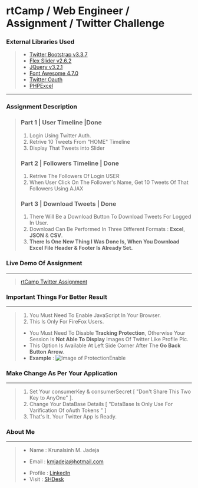 rtCamp / Web Engineer / Assignment / Twitter Challenge
=========================

### External Libraries Used
> * [Twitter Bootstrap v3.3.7](https://getbootstrap.com/docs/3.3/getting-started/)
> * [Flex Slider v2.6.2](https://github.com/woocommerce/FlexSlider)
> * [JQuery v3.2.1](https://jquery.com/download/)
> * [Font Awesome 4.7.0](http://fontawesome.io/)
> * [Twitter Oauth](https://github.com/abraham/twitteroauth)
> * [PHPExcel](https://github.com/PHPOffice/PHPExcel)

---

### Assignment Description
> ### Part 1 |  User Timeline |Done
> 1. Login Using Twitter Auth.
> 2. Retrive 10 Tweets From "HOME" Timeline
> 3. Display That Tweets into Slider 
> ### Part 2 | Followers Timeline | Done
> 1. Retrive The Followers Of Login USER
> 2. When User Click On The Follower's Name, Get 10 Tweets Of  That Followers Using AJAX
> ### Part 3 | Download Tweets | Done
> 1. There Will Be a Download Button To Download Tweets For Logged In User.
> 2. Download Can Be Performed In Three Different Formats : **Excel**, **JSON** & **CSV**.
> 3. **There Is One New Thing I Was Done Is, When You Download Excel File Header & Footer Is Already Set.** 

### Live Demo Of Assignment
----------
> [rtCamp Twitter Assignment](http://www.shdesk.com/rtCampTA)

### Important Things For Better Result
----------
> 1. You Must Need To Enable JavaScript In Your Browser.
> 2. This Is Only For FireFox Users.
> * You Must Need To Disable **Tracking Protection**, Otherwise Your Session Is **Not Able To Display** Images Of Twitter Like Profile Pic.
> * This Option Is Available At Left Side Corner After The **Go Back Button Arrow**.
> * **Example** : ![Image of ProtectionEnable](http://www.shdesk.com/rtCampTA/notes/protection.png)

### Make Change As Per Your Application
----------
> 1. Set Your consumerKey & consumerSecret [ "Don't Share This Two Key to AnyOne" ].
> 2. Change Your DataBase Details [ "DataBase Is Only Use For Varification Of oAuth Tokens " ]
> 3. That's It. Your Twitter App Is Ready.


### About Me
----------
> + Name 		: Krunalsinh M. Jadeja
> - Email		: kmjadeja@hotmail.com
> * Profile : [LinkedIn](https://www.linkedin.com/in/kmjadeja)
> * Visit 	: [SHDesk](http://www.shdesk.com) 
